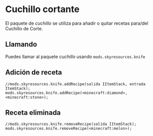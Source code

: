 # Cuchillo cortante

El paquete de *cuchillo* se utiliza para añadir o quitar recetas para/del Cuchillo de Corte.

## Llamando

Puedes llamar al paquete *cuchillo* usando `mods.skyresources.knife`

## Adición de receta

```zenscript
//mods.skyresources.knife.addRecipe(salida IItemStack, entrada ItemStack);
mods.skyresources.knife.addRecipe(<minecraft:diamond>, <minecraft:stone>);
```

## Receta eliminada

```zenscript
//mods.skyresources.knife.removeRecipe(salida IItemStack);
mods.skyresources.knife.removeRecipe(<minecraft:melon>);
```